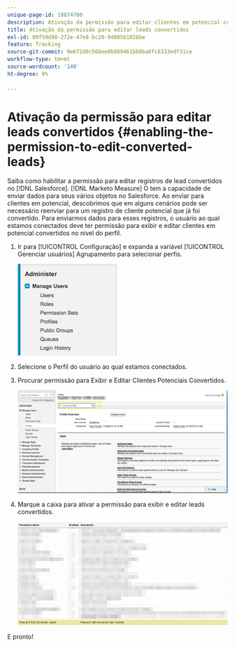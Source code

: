 ```yaml
---
unique-page-id: 18874700
description: Ativação da permissão para editar clientes em potencial convertidos - [!DNL Marketo Measure]
title: Ativação da permissão para editar leads convertidos
exl-id: 00f59d98-272e-47e8-bc20-9d805b1826be
feature: Tracking
source-git-commit: 9e672d0c568ee0b889461bb8ba6fc6333edf31ce
workflow-type: tm+mt
source-wordcount: '149'
ht-degree: 9%

---
```


# Ativação da permissão para editar leads convertidos {#enabling-the-permission-to-edit-converted-leads}

Saiba como habilitar a permissão para editar registros de lead convertidos no [!DNL Salesforce]. [!DNL Marketo Measure] O tem a capacidade de enviar dados para seus vários objetos no Salesforce. Ao enviar para clientes em potencial, descobrimos que em alguns cenários pode ser necessário reenviar para um registro de cliente potencial que já foi convertido. Para enviarmos dados para esses registros, o usuário ao qual estamos conectados deve ter permissão para exibir e editar clientes em potencial convertidos no nível do perfil.

1. Ir para [!UICONTROL Configuração] e expanda a variável [!UICONTROL Gerenciar usuários] Agrupamento para selecionar perfis.

   ![](assets/1-2.png)

1. Selecione o Perfil do usuário ao qual estamos conectados.

1. Procurar permissão para Exibir e Editar Clientes Potenciais Convertidos.

   ![](assets/2-1.png)

1. Marque a caixa para ativar a permissão para exibir e editar leads convertidos.

   ![](assets/3-1.png)

E pronto!
